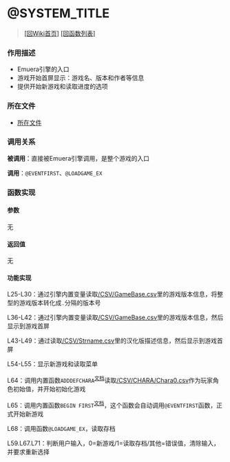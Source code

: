 ﻿# @SYSTEM_TITLE

> [\[回Wiki首页\]](/Wiki) [\[回函数列表\]](/Wiki/function/README.md)

### 作用描述

+ Emuera引擎的入口
+ 游戏开始首屏显示：游戏名、版本和作者等信息
+ 提供开始新游戏和读取进度的选项

### 所在文件

+ [所在文件](/ERB/Title.erb#L14)

### 调用关系

**被调用**：直接被Emuera引擎调用，是整个游戏的入口

**调用**：`@EVENTFIRST`、`@LOADGAME_EX`

### 函数实现

#### 参数

无

#### 返回值

无

#### 功能实现

L25-L30：通过引擎内置变量读取[/CSV/GameBase.csv](/CSV/GameBase.csv)里的游戏版本信息，将整型的游戏版本转化成`.`分隔的版本号

L36-L42：通过引擎内置变量读取[/CSV/GameBase.csv](/CSV/GameBase.csv)里的游戏版本信息，然后显示到游戏首屏

L43-L49：通过读取[/CSV/Strname.csv](/CSV/Strname.csv)里的汉化版描述信息，然后显示到游戏首屏

L54-L55：显示新游戏和读取菜单

L64：调用内置函数`ADDDEFCHARA`<sup>[文档](https://osdn.net/projects/emuera/wiki/excom%23h5-ADDDEFCHARA)</sup>读取[/CSV/CHARA/Chara0.csv](/CSV/CHARA/Chara0.csv)作为玩家角色初始值，并开始初始化游戏

L65：调用内置函数`BEGIN FIRST`<sup>[文档](https://osdn.net/projects/emuera/wiki/excom#h5-BEGIN.20.3C.E3.82.AD.E3.83.BC.E3.83.AF.E3.83.BC.E3.83.89.3E)</sup>，这个函数会自动调用`@EVENTFIRST`函数，正式开始新游戏

L68：调用函数`@LOADGAME_EX`，读取存档

L59.L67.L71：判断用户输入，0=新游戏/1=读取存档/其他=错误值，清除输入，并要求重新选择
